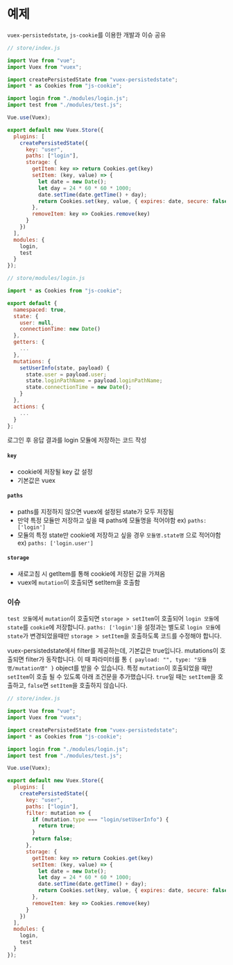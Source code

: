 # 예제

`vuex-persistedstate`, `js-cookie`를 이용한 개발과 이슈 공유

```javascript
// store/index.js

import Vue from "vue";
import Vuex from "vuex";

import createPersistedState from "vuex-persistedstate";
import * as Cookies from "js-cookie";

import login from "./modules/login.js";
import test from "./modules/test.js";

Vue.use(Vuex);

export default new Vuex.Store({
  plugins: [
    createPersistedState({
      key: "user",
      paths: ["login"],
      storage: {
        getItem: key => return Cookies.get(key)
        setItem: (key, value) => {
          let date = new Date();
          let day = 24 * 60 * 60 * 1000;
          date.setTime(date.getTime() + day);
          return Cookies.set(key, value, { expires: date, secure: false });
        },
        removeItem: key => Cookies.remove(key)
      }
    })
  ],
  modules: {
    login,
    test
  }
});

```

```javascript
// store/modules/login.js

import * as Cookies from "js-cookie";

export default {
  namespaced: true,
  state: {
    user: null,
    connectionTime: new Date()
  },
  getters: {
    ...
  },
  mutations: {
    setUserInfo(state, payload) {
      state.user = payload.user;
      state.loginPathName = payload.loginPathName;
      state.connectionTime = new Date();
    }
  },
  actions: {
    ...
  }
};

```

로그인 후 응답 결과를 login 모듈에 저장하는 코드 작성

#### `key`

* cookie에 저장될 key 값 설정
* 기본값은 vuex

#### `paths`

* paths를 지정하지 않으면 vuex에 설정된 state가 모두 저장됨
* 만약 특정 모듈만 저장하고 싶을 때 paths에 모듈명을 적어야함 ex\) `paths: ['login']`
* 모듈의 특정 state만 cookie에 저장하고 싶을 경우 `모듈명.state명` 으로 적어야함  ex\) `paths: ['login.user']`

#### `storage`

* 새로고침 시 getItem를 통해 cookie에 저장된 값을 가져옴
* vuex에 `mutation`이 호출되면 setItem을 호출함

### 이슈

`test 모듈`에서 `mutation`이 호출되면 `storage > setItem`이 호출되어 `login 모듈`에 `state`를 `cookie`에 저장합니다. `paths: ['login']`을 설정과는 별도로 `login 모듈`에 `state`가 변경되었을때만 `storage > setItem`을 호출하도록 코드를 수정해야 합니다.

vuex-persistedstate에서 filter를 제공하는데, 기본값은 true입니다. mutations이 호출되면 filter가 동작합니다. 이 때 파라미터를 통 `{ payload: "", type: "모듈명/mutation명" }` object를 받을 수 있습니다. 특정 `mutation`이 호출되었을 때만 `setItem`이 호출 될 수 있도록 아래 조건문을 추가했습니다. `true`일 때는 `setItem`을 호출하고, `false`면 `setItem`을 호출하지 않습니다.

```javascript
// store/index.js

import Vue from "vue";
import Vuex from "vuex";

import createPersistedState from "vuex-persistedstate";
import * as Cookies from "js-cookie";

import login from "./modules/login.js";
import test from "./modules/test.js";

Vue.use(Vuex);

export default new Vuex.Store({
  plugins: [
    createPersistedState({
      key: "user",
      paths: ["login"],
      filter: mutation => {
        if (mutation.type === "login/setUserInfo") {
          return true;
        }
        return false;
      },
      storage: {
        getItem: key => return Cookies.get(key)
        setItem: (key, value) => {
          let date = new Date();
          let day = 24 * 60 * 60 * 1000;
          date.setTime(date.getTime() + day);
          return Cookies.set(key, value, { expires: date, secure: false });
        },
        removeItem: key => Cookies.remove(key)
      }
    })
  ],
  modules: {
    login,
    test
  }
});

```

